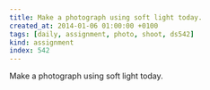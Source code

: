 ```yaml
---
title: Make a photograph using soft light today.
created_at: 2014-01-06 01:00:00 +0100
tags: [daily, assignment, photo, shoot, ds542]
kind: assignment
index: 542
---
```


Make a photograph using soft light today.
